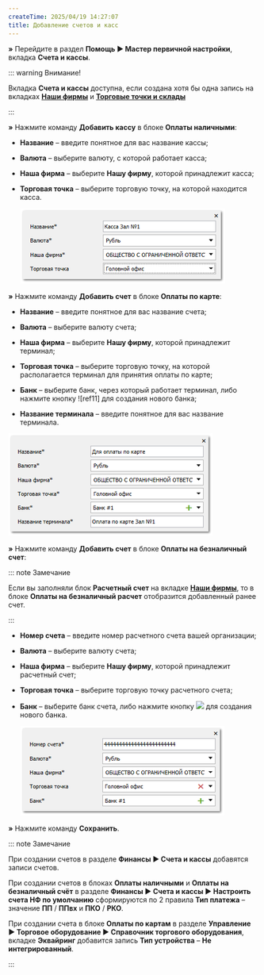 ```yaml
---
createTime: 2025/04/19 14:27:07
title: Добавление счетов и касс
---
```

**»** Перейдите в раздел **Помощь ► Мастер первичной настройки**, вкладка **Счета и кассы**.

::: warning Внимание!

Вкладка **Счета и кассы** доступна, если создана хотя бы одна запись на вкладках [**Наши фирмы**](./dobavlenie_kartochki_vashej_firmy.md) и [**Торговые точки и склады**](./dobavlenie_torgovoj_tochki_i_sklada.md) 

:::

**»** Нажмите команду **Добавить кассу** в блоке **Оплаты наличными**:

- **Название** – введите понятное для вас название кассы;

- **Валюта** – выберите валюту, с которой работает касса;

- **Наша фирма** – выберите **Нашу фирму**, которой принадлежит касса;

- **Торговая точка** – выберите торговую точку, на которой находится касса.

   ![](../../assets/guide/Aspose.Words.6f13226c-9016-4dda-be57-653ed66d987a.093.png)

**»** Нажмите команду **Добавить счет** в блоке **Оплаты по карте**:

- **Название** – введите понятное для вас название счета;

- **Валюта** – выберите валюту счета;

- **Наша фирма** – выберите **Нашу фирму**, которой принадлежит терминал;

- **Торговая точка** – выберите торговую точку, на которой располагается терминал для принятия оплаты по карте;

- **Банк** – выберите банк, через который работает терминал, либо нажмите кнопку ![ref11] для создания нового банка;

- **Название терминала** – введите понятное для вас название терминала.

![](../../assets/guide/Aspose.Words.6f13226c-9016-4dda-be57-653ed66d987a.094.png)

**»** Нажмите команду **Добавить счет** в блоке **Оплаты на безналичный счет**:

::: note Замечание

Если вы заполняли блок **Расчетный счет** на вкладке [**Наши фирмы**](#3001121b-4890-48a8-a5d1-91eeb221876c), то в блоке **Оплаты на безналичный расчет** отобразится добавленный ранее счет.

:::

- **Номер счета** – введите номер расчетного счета вашей организации;

- **Валюта** – выберите валюту счета;

- **Наша фирма** – выберите **Нашу фирму**, которой принадлежит расчетный счет;

- **Торговая точка** – выберите торговую точку расчетного счета;

- **Банк** – выберите банк счета, либо нажмите кнопку ![](../../assets/guide/Aspose.Words.83ab1c44-6b28-430a-a5f2-4d9e6ba1abd4.007.png) для создания нового банка.

   ![](../../assets/guide/Aspose.Words.6f13226c-9016-4dda-be57-653ed66d987a.095.png)

**»** Нажмите команду **Сохранить**. 

::: note Замечание

При создании счетов в разделе **Финансы ► Счета и кассы** добавятся записи счетов.

При создании счетов в блоках **Оплаты наличными** и **Оплаты на безналичный счёт** в разделе **Финансы ► Счета и кассы ► Настроить счета НФ по умолчанию** сформируются по 2 правила **Тип платежа** – значение **ПП** / **ППвх** и **ПКО** / **РКО**.

При создании счета в блоке **Оплаты по картам** в разделе **Управление ► Торговое оборудование ► Справочник торгового оборудования**, вкладке **Эквайринг** добавится запись **Тип устройства** – **Не интегрированный**.

:::